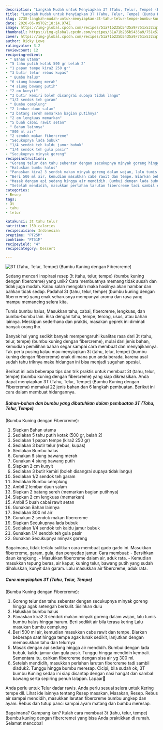```yaml
---
description: "Langkah Mudah untuk Menyiapkan 3T (Tahu, Telur, Tempe) (Bumbu Kuning dengan Fibercreme) yang Bikin Ngiler"
title: "Langkah Mudah untuk Menyiapkan 3T (Tahu, Telur, Tempe) (Bumbu Kuning dengan Fibercreme) yang Bikin Ngiler"
slug: 2738-langkah-mudah-untuk-menyiapkan-3t-tahu-telur-tempe-bumbu-kuning-dengan-fibercreme-yang-bikin-ngiler
date: 2020-06-09T02:18:14.974Z
image: https://img-global.cpcdn.com/recipes/51a71b235b5435a9/751x532cq70/3t-tahu-telur-tempe-bumbu-kuning-dengan-fibercreme-foto-resep-utama.jpg
thumbnail: https://img-global.cpcdn.com/recipes/51a71b235b5435a9/751x532cq70/3t-tahu-telur-tempe-bumbu-kuning-dengan-fibercreme-foto-resep-utama.jpg
cover: https://img-global.cpcdn.com/recipes/51a71b235b5435a9/751x532cq70/3t-tahu-telur-tempe-bumbu-kuning-dengan-fibercreme-foto-resep-utama.jpg
author: Ricky Lowe
ratingvalue: 3.2
reviewcount: 12
recipeingredient:
- " Bahan utama"
- "5 tahu putih kotak 500 gr belah 2"
- "1 papan tempe kira2 250 gr"
- "3 butir telur rebus kupas"
- " Bumbu halus"
- "6 siung bawang merah"
- "4 siung bawang putih"
- "2 cm kunyit"
- "3 butir kemiri boleh disangrai supaya tidak langu"
- "1/2 sendok teh garam"
- " Bumbu cemplung"
- "2 lembar daun salam"
- "2 batang sereh memarkan bagian putihnya"
- "2 cm lengkuas memarkan"
- "5 buah cabai rawit setan"
- " Bahan lainnya"
- "800 ml air"
- "2 sendok makan fibercreme"
- "Secukupnya lada bubuk"
- "1/4 sendok teh kaldu jamur bubuk"
- "1/4 sendok teh gula pasir"
- "Secukupnya minyak goreng"
recipeinstructions:
- "Goreng telur dan tahu sebentar dengan secukupnya minyak goreng hingga agak setengah berkulit. Sisihkan dulu"
- "Haluskan bumbu halus"
- "Panaskan kira2 3 sendok makan minyak goreng dalam wajan, lalu tumis bumbu halus hingga harum. Beri sedikit air bila terasa kering Lalu masukan bumbu cemplung"
- "Beri 500 ml air, kemudian masukkan cabe rawit dan tempe. Biarkan beberapa saat hingga tempe agak lunak sedikit, lanjutkan dengan memasukkan tahu dan telurnya"
- "Masak dengan api sedang hingga air mendidih. Bumbui dengan lada bubuk, kaldu jamur dan gula pasir. Tunggu hingga mendidih kembali. Sementara itu, cairkan fibercreme dengan sisa air yg 300 ml."
- "Setelah mendidih, masukkan perlahan larutan fibercreme tadi sambil diaduk2. Tunggu hingga bumbu meresap. Cicipi, bila sudah ok, 3T bumbu Kuning sedap ini siap disantap dengan nasi hangat dan sambal bawang serta sepiring penuh lalapan. Lapaar🤤"
categories:
- Resep
tags:
- 3t
- tahu
- telur

katakunci: 3t tahu telur 
nutrition: 150 calories
recipecuisine: Indonesian
preptime: "PT25M"
cooktime: "PT51M"
recipeyield: "4"
recipecategory: Dessert

---
```



![3T (Tahu, Telur, Tempe)
(Bumbu Kuning dengan Fibercreme)](https://img-global.cpcdn.com/recipes/51a71b235b5435a9/751x532cq70/3t-tahu-telur-tempe-bumbu-kuning-dengan-fibercreme-foto-resep-utama.jpg)

Sedang mencari inspirasi resep 3t (tahu, telur, tempe)
(bumbu kuning dengan fibercreme) yang unik? Cara membuatnya memang tidak susah dan tidak juga mudah. Kalau salah mengolah maka hasilnya akan hambar dan bahkan tidak sedap. Padahal 3t (tahu, telur, tempe)
(bumbu kuning dengan fibercreme) yang enak seharusnya mempunyai aroma dan rasa yang mampu memancing selera kita.

Tumis bumbu halus, Masukkan tahu, cabai, fibercreme, lengkuas, dan bumbu-bumbu lain. Bisa dengan tahu, tempe, terong, usus, atau bahan lainnya. Meskipun sederhana dan praktis, masakan geprek ini diminati banyak orang lho.

Banyak hal yang sedikit banyak mempengaruhi kualitas rasa dari 3t (tahu, telur, tempe)
(bumbu kuning dengan fibercreme), mulai dari jenis bahan, kemudian pemilihan bahan segar sampai cara membuat dan menyajikannya. Tak perlu pusing kalau mau menyiapkan 3t (tahu, telur, tempe)
(bumbu kuning dengan fibercreme) enak di mana pun anda berada, karena asal sudah tahu triknya maka hidangan ini bisa menjadi suguhan spesial.


Berikut ini ada beberapa tips dan trik praktis untuk membuat 3t (tahu, telur, tempe)
(bumbu kuning dengan fibercreme) yang siap dikreasikan. Anda dapat menyiapkan 3T (Tahu, Telur, Tempe)
(Bumbu Kuning dengan Fibercreme) memakai 22 jenis bahan dan 6 langkah pembuatan. Berikut ini cara dalam membuat hidangannya.

<!--inarticleads1-->

##### Bahan-bahan dan bumbu yang dibutuhkan dalam pembuatan 3T (Tahu, Telur, Tempe)
(Bumbu Kuning dengan Fibercreme):

1. Siapkan  Bahan utama
1. Sediakan 5 tahu putih kotak (500 gr, belah 2)
1. Sediakan 1 papan tempe (kira2 250 gr)
1. Sediakan 3 butir telur (rebus, kupas)
1. Sediakan  Bumbu halus
1. Gunakan 6 siung bawang merah
1. Gunakan 4 siung bawang putih
1. Siapkan 2 cm kunyit
1. Sediakan 3 butir kemiri (boleh disangrai supaya tidak langu)
1. Sediakan 1/2 sendok teh garam
1. Sediakan  Bumbu cemplung
1. Ambil 2 lembar daun salam
1. Siapkan 2 batang sereh (memarkan bagian putihnya)
1. Siapkan 2 cm lengkuas (memarkan)
1. Ambil 5 buah cabai rawit setan
1. Gunakan  Bahan lainnya
1. Sediakan 800 ml air
1. Gunakan 2 sendok makan fibercreme
1. Siapkan Secukupnya lada bubuk
1. Sediakan 1/4 sendok teh kaldu jamur bubuk
1. Gunakan 1/4 sendok teh gula pasir
1. Gunakan Secukupnya minyak goreng


Bagaimana, tidak terlalu sulitkan cara membuat gado gado ini. Masukkan fibercreme, garam, gula, dan penyedap jamur. Cara membuat: - Bersihkan daun kangkung. - Masukkan fibercreme dalam air, aduk rata. - Kemudian masukkan tepung beras, air kapur, kuning telur, bawang putih yang sudah dihaluskan, kunyit dan garam. Lalu masukkan air fibercreme, aduk rata. 

<!--inarticleads2-->

##### Cara menyiapkan 3T (Tahu, Telur, Tempe)
(Bumbu Kuning dengan Fibercreme):

1. Goreng telur dan tahu sebentar dengan secukupnya minyak goreng hingga agak setengah berkulit. Sisihkan dulu
1. Haluskan bumbu halus
1. Panaskan kira2 3 sendok makan minyak goreng dalam wajan, lalu tumis bumbu halus hingga harum. Beri sedikit air bila terasa kering Lalu masukan bumbu cemplung
1. Beri 500 ml air, kemudian masukkan cabe rawit dan tempe. Biarkan beberapa saat hingga tempe agak lunak sedikit, lanjutkan dengan memasukkan tahu dan telurnya
1. Masak dengan api sedang hingga air mendidih. Bumbui dengan lada bubuk, kaldu jamur dan gula pasir. Tunggu hingga mendidih kembali. Sementara itu, cairkan fibercreme dengan sisa air yg 300 ml.
1. Setelah mendidih, masukkan perlahan larutan fibercreme tadi sambil diaduk2. Tunggu hingga bumbu meresap. Cicipi, bila sudah ok, 3T bumbu Kuning sedap ini siap disantap dengan nasi hangat dan sambal bawang serta sepiring penuh lalapan. Lapaar🤤


Anda perlu untuk Telur dadar rawis. Anda perlu sesuai selera untuk Kering tempe dll. Lihat ide lainnya tentang Resep masakan, Masakan, Resep. Rebus air sampai mendidih, masukkan larutan fibercreme bumbu ungkep dan ayam. Rebus dan tutup panci sampai ayam matang dan bumbu meresap. 

Bagaimana? Gampang kan? Itulah cara membuat 3t (tahu, telur, tempe)
(bumbu kuning dengan fibercreme) yang bisa Anda praktikkan di rumah. Selamat mencoba!
